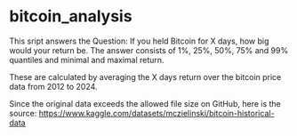 # bitcoin_analysis

This sript answers the Question: If you held Bitcoin for X days, how big would your return be.
The answer consists of 1%, 25%, 50%, 75% and 99% quantiles and minimal and maximal return.

These are calculated by averaging the X days return over the bitcoin price data from 2012 to 2024.


Since the original data exceeds the allowed file size on GitHub, here is the source: 
https://www.kaggle.com/datasets/mczielinski/bitcoin-historical-data
